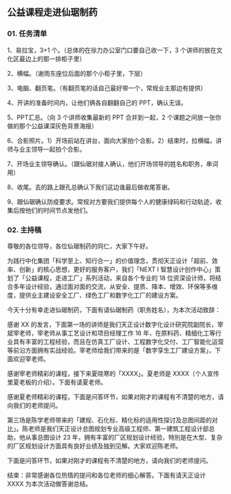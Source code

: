 ## 公益课程走进仙琚制药

### 01. 任务清单

1、易拉宝，3+1 个。（总体的在徐力办公室门口要自己收一下，3 个讲师的放在文化区最边上的那一排柜子里）

2、横幅。（谢雨东座位后面的那个小柜子里，下层）

3、电脑、翻页笔。（有翻页笔的话自己最好带一个，常规业主那边有提供）

4、开讲的准备时间内，让他们俩各自翻翻自己的 PPT，确认无误。

5、PPT汇总。（向 3 个讲师收集最新的 PPT 合并到一起，2 个课题之间放一张你做的那个公益课深灰色背景海报）

6、合影照片。1）开场前站在讲台，面向大家拍个合影。2）结束时，拉横幅，讲师与业主领导一起拍个合影。

7、开场业主领导确认。（跟仙琚对接人确认，他们开场领导的姓名和职务，串词用）

8、收尾。去的路上跟孔总确认下我们这边谁最后做收尾答谢。

9、跟仙琚确认防疫要求。常规对方要我们提供每个人的健康绿码和行动轨迹，收集后按他们的时间节点发他们。

### 02. 主持稿

尊敬的各位领导，各位仙琚制药的同仁，大家下午好。

为践行中化集团「科学至上、知行合一」的价值理念，贯彻天正设计「超前、效率、创新」的核心思想，更好的服务客户，我们「NEXT I 智慧设计创作中心」策划了「公益课程，走进工厂」系列活动，来自各个专业的 18 位资深设计师，将结合多年设计经验，通过面对面的交流，从安全、提质、降本、增效、环保等多维度，提供业主建设安全工厂、绿色工厂和数字化工厂的建设方案。

今天十分有幸走进仙琚制药，下面有请仙琚制药（职务姓名），为本次活动致辞：

感谢 XX 的发言，下面第一场的讲师是我们天正设计数字化设计研究院副院长，宰斌宰老师，宰老师从事工艺设计和项目经理工作 16 年，在原料药、精细化工等行业具有丰富的工程经验，而且在仿真工厂设计、工程数字化交付、工厂智能化运营等前沿方面拥有实战经验。宰老师给我们带来的是「数字孪生工厂建设方案」，下面欢迎宰老师。

感谢宰老师精彩的课程，接下来夏晓寒的「XXXX」。夏老师是 XXXX（个人宣传里夏老板的介绍）。下面有请夏老师。

感谢夏老师精彩的课程，下面是问答环节，如果对刚才的课程有不清楚的地方，请向我们的老师提问。

第三场是陈学老师带来的「建规、石化标、精化标的适用性探讨及总图间距的对比」。陈老师是我们天正设计总图规划专业高级工程师、第一建筑工程设计部总助，他从事总图设计 23 年，拥有丰富的厂区规划设计经验，特別是在大型、复杂的厂区规划设计方面具有良好业绩及独到见解。大家欢迎陈老师。

下面是问答环节，如果对刚才的课程有不清楚的地方，请向我们的老师提问。

结束：非常感谢各位热情的提问和各位老师的细心解答。下面有请天正设计 XXXX 为本次活动做答谢总结。
